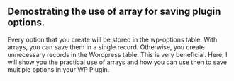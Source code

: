 ## Demostrating the use of array for saving plugin options.
Every option that you create will be stored in the wp-options table. With arrays, you can save them in a single record. Otherwise, you create unnecessary records in the Wordpress table. This is very beneficial. Here, I will show you the practical use of arrays and how you can use then to save multiple options in your WP Plugin.
